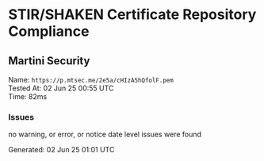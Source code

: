 # STIR/SHAKEN Certificate Repository Compliance

## Martini Security

Name: `https://p.mtsec.me/2e5a/cHIzA5hQfolF.pem`\
Tested At: 02 Jun 25 00:55 UTC\
Time: 82ms

### Issues

no warning, or error, or notice date level issues were found

Generated: 02 Jun 25 01:01 UTC
